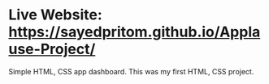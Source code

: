 # Live Website: https://sayedpritom.github.io/Applause-Project/

Simple HTML, CSS app dashboard. This was my first HTML, CSS project. 
